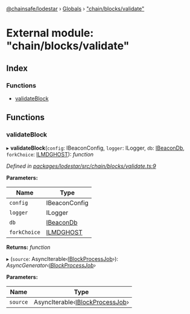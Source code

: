 [@chainsafe/lodestar](../README.md) › [Globals](../globals.md) › ["chain/blocks/validate"](_chain_blocks_validate_.md)

# External module: "chain/blocks/validate"

## Index

### Functions

* [validateBlock](_chain_blocks_validate_.md#validateblock)

## Functions

###  validateBlock

▸ **validateBlock**(`config`: IBeaconConfig, `logger`: ILogger, `db`: [IBeaconDb](../interfaces/_db_api_beacon_interface_.ibeacondb.md), `forkChoice`: [ILMDGHOST](../interfaces/_chain_forkchoice_interface_.ilmdghost.md)): *function*

*Defined in [packages/lodestar/src/chain/blocks/validate.ts:9](https://github.com/ChainSafe/lodestar/blob/439c48cac/packages/lodestar/src/chain/blocks/validate.ts#L9)*

**Parameters:**

Name | Type |
------ | ------ |
`config` | IBeaconConfig |
`logger` | ILogger |
`db` | [IBeaconDb](../interfaces/_db_api_beacon_interface_.ibeacondb.md) |
`forkChoice` | [ILMDGHOST](../interfaces/_chain_forkchoice_interface_.ilmdghost.md) |

**Returns:** *function*

▸ (`source`: AsyncIterable‹[IBlockProcessJob](../interfaces/_chain_chain_.iblockprocessjob.md)›): *AsyncGenerator‹[IBlockProcessJob](../interfaces/_chain_chain_.iblockprocessjob.md)›*

**Parameters:**

Name | Type |
------ | ------ |
`source` | AsyncIterable‹[IBlockProcessJob](../interfaces/_chain_chain_.iblockprocessjob.md)› |
